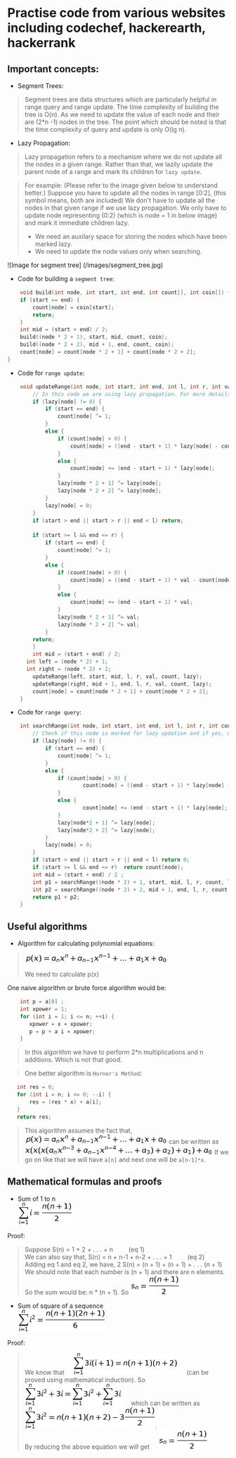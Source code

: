 # Practise code from various websites including codechef, hackerearth, hackerrank



## Important concepts:
* Segment Trees:
> Segment trees are data structures which are particularly helpful in range query and 
> range update.
> The time complexity of building the tree is O(n). As we need to update the value of 
> each node and their are (2*n -1) nodes in the tree.
> The point which should be noted is that the time complexity of query and update is
> only O(lg n).


* Lazy Propagation:
> Lazy propagation refers to a mechanism where we do not update all the nodes in a 
> given range. Rather than that, we lazily update the parent node of a range and mark
> its children for `lazy update`.

> For example: (Please refer to the image given below to understand better.)
> Suppose you have to update all the nodes in range [0:2], (this symbol means, both are included)
> We don't have to update all the nodes in that given range if we use lazy propagation. We only
> have to update node representing (0:2) (which is node = 1 in below image) and mark it immediate children lazy.
> 	* We need an auxilary space for storing the nodes which have been marked lazy.
>   * We need to update the node values only when searching.

![Image for segment tree]
(/images/segment_tree.jpg)

* Code for building a `segment tree`:
```c++
    void build(int node, int start, int end, int count[], int coin[]) {
	if (start == end) {
		count[node] = coin[start];
		return;
	}
	int mid = (start + end) / 2;
	build((node * 2 + 1), start, mid, count, coin);
	build((node * 2 + 2), mid + 1, end, count, coin);
	count[node] = count[node * 2 + 1] + count[node * 2 + 2];
}
```

* Code for `range update`:
```c++
	void updateRange(int node, int start, int end, int l, int r, int val, int count[], int lazy[]) {
		// In this code we are using lazy propagation. For more details about lazy propagation read above.
		if (lazy[node] != 0) {
			if (start == end) {
				count[node] ^= 1;
			}
			else {
				if (count[node] > 0) {
					count[node] = ((end - start + 1) * lazy[node] - count[node]);
				}
				else {
					count[node] += (end - start + 1) * lazy[node];
				}
				lazy[node * 2 + 1] ^= lazy[node];
				lazy[node * 2 + 2] ^= lazy[node];
			}
			lazy[node] = 0;
		}
		if (start > end || start > r || end < l) return;

		if (start >= l && end <= r) {
			if (start == end) {
				count[node] ^= 1;
			}
			else {
				if (count[node] > 0) {
					count[node] = ((end - start + 1) * val - count[node]);
				}
				else {
					count[node] += (end - start + 1) * val;
				}
				lazy[node * 2 + 1] ^= val;
				lazy[node * 2 + 2] ^= val;
			}
	    return;
		}
		int mid = (start + end) / 2;
	  int left = (node * 2) + 1;
	  int right = (node * 2) + 2;
		updateRange(left, start, mid, l, r, val, count, lazy);
		updateRange(right, mid + 1, end, l, r, val, count, lazy);
		count[node] = count[node * 2 + 1] + count[node * 2 + 2];
	}
```
* Code for `range query`:
```c++
	int searchRange(int node, int start, int end, int l, int r, int count[], int lazy[]) {
		// Check if this node is marked for lazy updation and if yes, udpate it.
		if (lazy[node] != 0) {
			if (start == end) {
				count[node] ^= 1;
			}
			else {
				if (count[node] > 0) {
						count[node] = ((end - start + 1) * lazy[node] - count[node]);
				}
				else {
						count[node] += (end - start + 1) * lazy[node];
				}
				lazy[node*2 + 1] ^= lazy[node];
				lazy[node*2 + 2] ^= lazy[node];
			}
			lazy[node] = 0;
		}
		if (start > end || start > r || end < l) return 0;
		if (start >= l && end <= r)  return count[node];
		int mid = (start + end) / 2 ;
		int p1 = searchRange((node * 2) + 1, start, mid, l, r, count, lazy);
		int p2 = searchRange((node * 2) + 2, mid + 1, end, l, r, count, lazy);
		return p1 + p2;
	}
```

## Useful algorithms
* Algorithm for calculating polynomial equations:
> ![image for equation 1](/images/pol_equation.png)
> 
> We need to calculate p(x)
 
 One naive algorithm or brute force algorithm would be:
 
 ```c++
     int p = a[0] ;
     int xpower = 1;
     for (int i = 1; i <= n; ++i) {
        xpower = x ∗ xpower;
        p = p + a i ∗ xpower;
     }
 ```
 > In this algorithm we have to perform 2*n multiplications and n additions. Which is not that good.
 
 > One better algorithm is `Horner's Method`:
 
 ```c++
    int res = 0;
    for (int i = n; i <= 0; --i) {
        res = (res * x) + a[i];
    }
    return res;
 ```
 > This algorithm assumes the fact that,
 > ![image for equation1](/images/pol_equation.png) can be written as
 > ![image for equation2](/images/pol_equation_1.png)
 > If we go on like that we will have `a[n]` and next one will be
 > `a[n-1]*x`.
 
## Mathematical formulas and proofs
* Sum of 1 to n  
![image_for_arithmetic](/images/arithmatic_sequence.png)
  
Proof:
> Suppose S(n) = 1 + 2 + . . . + n     &nbsp; &nbsp; &nbsp; &nbsp; (eq 1)  
> We can also say that, S(n) = n + n-1 + n-2 + . . . + 1 &nbsp; &nbsp; &nbsp; &nbsp; (eq 2)   
> Adding eq 1 and eq 2, we have,
> 2 S(n) = (n + 1) + (n + 1) + . . . (n + 1)  
> We should note that each number is (n + 1) and there are n elements. So the sum would be: n * (n + 1).
> So ![image for arithmetic2](/images/arithmetic_seq_1.png)
  
* Sum of square of a sequence  
![image for arithmetic2](/images/arithmetic_seq_square.png)
 
Proof:  
> We know that  &nbsp; &nbsp; ![image_for_lemma](/images/arithmetic_lemma.png) &nbsp; &nbsp; (can be proved using mathematical induction). So  &nbsp; &nbsp; ![image for first step](/images/arithmetic_sqr_proof_step_1.png) &nbsp; &nbsp; which can be written as &nbsp; &nbsp; ![image for step2](/images/arithmetic_sqr_proof_step_2.png). &nbsp; &nbsp;  
> By reducing the above equation we will get &nbsp; &nbsp; ![image for arithmetic2](/images/arithmetic_seq_1.png)
 
 